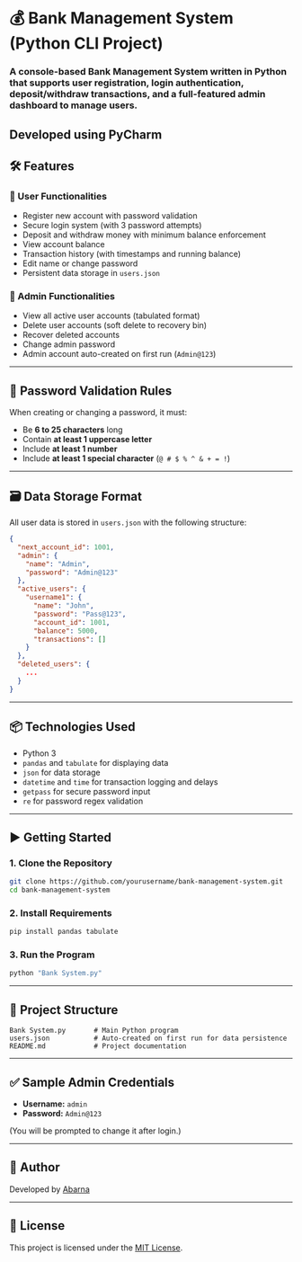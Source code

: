 # 💰 Bank Management System (Python CLI Project)

### A console-based Bank Management System written in Python that supports user registration, login authentication, deposit/withdraw transactions, and a full-featured admin dashboard to manage users.
Developed using PyCharm
---

## 🛠️ Features

### 👤 User Functionalities
- Register new account with password validation
- Secure login system (with 3 password attempts)
- Deposit and withdraw money with minimum balance enforcement
- View account balance
- Transaction history (with timestamps and running balance)
- Edit name or change password
- Persistent data storage in `users.json`

### 👑 Admin Functionalities
- View all active user accounts (tabulated format)
- Delete user accounts (soft delete to recovery bin)
- Recover deleted accounts
- Change admin password
- Admin account auto-created on first run (`Admin@123`)

---

## 🔐 Password Validation Rules

When creating or changing a password, it must:
- Be **6 to 25 characters** long
- Contain **at least 1 uppercase letter**
- Include **at least 1 number**
- Include **at least 1 special character** (`@ # $ % ^ & + = !`)

---

## 🗃️ Data Storage Format

All user data is stored in `users.json` with the following structure:

```json
{
  "next_account_id": 1001,
  "admin": {
    "name": "Admin",
    "password": "Admin@123"
  },
  "active_users": {
    "username1": {
      "name": "John",
      "password": "Pass@123",
      "account_id": 1001,
      "balance": 5000,
      "transactions": []
    }
  },
  "deleted_users": {
    ...
  }
}
```

---

## 📦 Technologies Used

- Python 3
- `pandas` and `tabulate` for displaying data
- `json` for data storage
- `datetime` and `time` for transaction logging and delays
- `getpass` for secure password input
- `re` for password regex validation

---

## ▶️ Getting Started

### 1. Clone the Repository

```bash
git clone https://github.com/yourusername/bank-management-system.git
cd bank-management-system
```

### 2. Install Requirements

```bash
pip install pandas tabulate
```

### 3. Run the Program

```bash
python "Bank System.py"
```

---

## 📝 Project Structure

```
Bank System.py       # Main Python program
users.json           # Auto-created on first run for data persistence
README.md            # Project documentation
```

---

## ✅ Sample Admin Credentials

- **Username:** `admin`
- **Password:** `Admin@123`

(You will be prompted to change it after login.)

---

## 🙌 Author

Developed by [Abarna](https://github.com/Abarna-S16)

---

## 📄 License

This project is licensed under the [MIT License](LICENSE).
